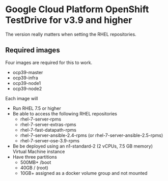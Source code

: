 # Google Cloud Platform OpenShift TestDrive for v3.9 and higher
The version really matters when setting the RHEL repositories.

## Required images

Four images are required for this to work.

* ocp39-master
* ocp39-infra
* ocp39-node1
* ocp39-node2

Each image will 
* Run RHEL 7.5 or higher 
* Be able to access the following RHEL repositories
  - rhel-7-server-rpms
  - rhel-7-server-extras-rpms
  - rhel-7-fast-datapath-rpms
  - rhel-7-server-ansible-2.4-rpms (or rhel-7-server-ansible-2.5-rpms)
  - rhel-7-server-ose-3.9-rpms
* Be be deployed using an n1-standard-2 (2 vCPUs, 7.5 GB memory) Virtual Machine instance
* Have three partitions
  - 500MB+ /boot
  - 40GB / (root)
  - 10GB+ assigned as a docker volume group and not mounted


